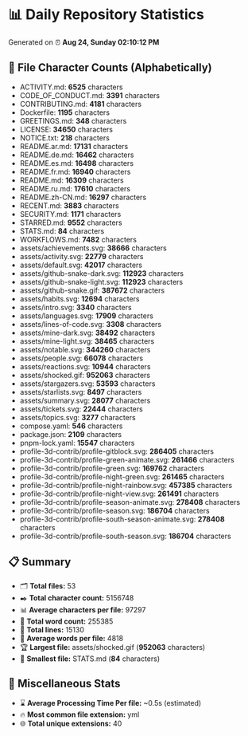 # 📊 Daily Repository Statistics
Generated on ⏰ **Aug 24, Sunday 02:10:12 PM**

## 📂 File Character Counts (Alphabetically)
- ACTIVITY.md: **6525** characters
- CODE_OF_CONDUCT.md: **3391** characters
- CONTRIBUTING.md: **4181** characters
- Dockerfile: **1195** characters
- GREETINGS.md: **348** characters
- LICENSE: **34650** characters
- NOTICE.txt: **218** characters
- README.ar.md: **17131** characters
- README.de.md: **16462** characters
- README.es.md: **16498** characters
- README.fr.md: **16940** characters
- README.md: **16309** characters
- README.ru.md: **17610** characters
- README.zh-CN.md: **16297** characters
- RECENT.md: **3883** characters
- SECURITY.md: **1171** characters
- STARRED.md: **9552** characters
- STATS.md: **84** characters
- WORKFLOWS.md: **7482** characters
- assets/achievements.svg: **38666** characters
- assets/activity.svg: **22779** characters
- assets/default.svg: **42017** characters
- assets/github-snake-dark.svg: **112923** characters
- assets/github-snake-light.svg: **112923** characters
- assets/github-snake.gif: **387672** characters
- assets/habits.svg: **12694** characters
- assets/intro.svg: **3340** characters
- assets/languages.svg: **17909** characters
- assets/lines-of-code.svg: **3308** characters
- assets/mine-dark.svg: **38492** characters
- assets/mine-light.svg: **38465** characters
- assets/notable.svg: **344260** characters
- assets/people.svg: **66078** characters
- assets/reactions.svg: **10944** characters
- assets/shocked.gif: **952063** characters
- assets/stargazers.svg: **53593** characters
- assets/starlists.svg: **8497** characters
- assets/summary.svg: **28077** characters
- assets/tickets.svg: **22444** characters
- assets/topics.svg: **3277** characters
- compose.yaml: **546** characters
- package.json: **2109** characters
- pnpm-lock.yaml: **15547** characters
- profile-3d-contrib/profile-gitblock.svg: **286405** characters
- profile-3d-contrib/profile-green-animate.svg: **261466** characters
- profile-3d-contrib/profile-green.svg: **169762** characters
- profile-3d-contrib/profile-night-green.svg: **261465** characters
- profile-3d-contrib/profile-night-rainbow.svg: **457385** characters
- profile-3d-contrib/profile-night-view.svg: **261491** characters
- profile-3d-contrib/profile-season-animate.svg: **278408** characters
- profile-3d-contrib/profile-season.svg: **186704** characters
- profile-3d-contrib/profile-south-season-animate.svg: **278408** characters
- profile-3d-contrib/profile-south-season.svg: **186704** characters

## 📋 Summary
- 🗂️ **Total files:** 53
- ✒️ **Total character count:** 5156748
- 📊 **Average characters per file:** 97297
- 📝 **Total word count:** 255385
- 🧾 **Total lines:** 15130
- 📐 **Average words per file:** 4818
- 🏆 **Largest file:** assets/shocked.gif (**952063** characters)
- 🥉 **Smallest file:** STATS.md (**84** characters)

## 🌟 Miscellaneous Stats
- ⌛ **Average Processing Time Per file:** ~0.5s (estimated)
- 🔥 **Most common file extension:** yml
- 🌐 **Total unique extensions:** 40
